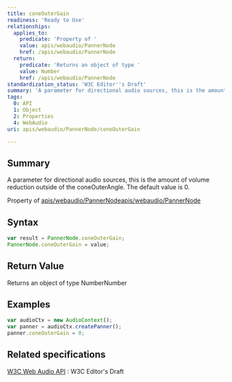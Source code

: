 ```yaml
---
title: coneOuterGain
readiness: 'Ready to Use'
relationships:
  applies_to:
    predicate: 'Property of '
    value: apis/webaudio/PannerNode
    href: /apis/webaudio/PannerNode
  return:
    predicate: 'Returns an object of type '
    value: Number
    href: /apis/webaudio/PannerNode
standardization_status: 'W3C Editor''s Draft'
summary: 'A parameter for directional audio sources, this is the amount of volume reduction outside of the coneOuterAngle. The default value is 0.'
tags:
  0: API
  1: Object
  2: Properties
  4: WebAudio
uri: apis/webaudio/PannerNode/coneOuterGain

---
```

## <span>Summary</span>

A parameter for directional audio sources, this is the amount of volume reduction outside of the coneOuterAngle. The default value is 0.

Property of [apis/webaudio/PannerNode](/apis/webaudio/PannerNode)[apis/webaudio/PannerNode](/apis/webaudio/PannerNode)

## <span>Syntax</span>

``` js
var result = PannerNode.coneOuterGain;
PannerNode.coneOuterGain = value;
```

## <span>Return Value</span>

Returns an object of type NumberNumber

## <span>Examples</span>

``` js
var audioCtx = new AudioContext();
var panner = audioCtx.createPanner();
panner.coneOuterGain = 0;
```

## <span>Related specifications</span>

[W3C Web Audio API](http://webaudio.github.io/web-audio-api/)
:   W3C Editor's Draft

